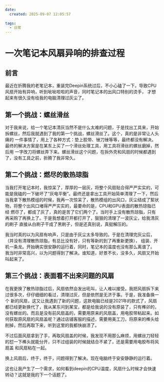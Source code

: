 ```yaml
---
date:
  created: 2025-09-07 12:05:57
  
tags:
  - 日常
---
```


# 一次笔记本风扇异响的排查过程

## 前言

最近在折腾我的老笔记本，重装完Deepin系统过后，不小心磕了一下，导致CPU风扇开始有异响，听到呲呲啦啦的声音，同时笔记本的出风口特别的烫手，
才想起来有很久没有给我的电脑清理过灰尘了。

## 第一个挑战：螺丝滑丝

对于我来说，给一个笔记本清灰当然不是什么太难的问题，于是找出工具来，开始拆螺丝，然后我就遇到了我的第一个挑战，螺丝滑丝了。这个，真的是非常让人头痛的
一件事情了，用上了各种方式：垫上胶带、锉刀锉等等，最终都没有解决。最终的解决方案是在某东上买了一个滑丝处理工具，用工具将滑丝的螺丝磨掉，然后用
一字改刀将螺丝弄下来。螺丝滑丝这个问题，在拆外壳和风扇的时候都遇到了，没有工具之前，折腾了我非常久。

## 第二个挑战：燃尽的散热琼脂

当我打开笔记本时，我惊呆了，厚厚的一层灰，将整个风扇贴合得严严实实的，可能是我磕的一下破坏了“灰电平衡”。最终还是拿出工具开始简单清理了一下，然后
当我拿下散热模组的时候，我再一次惊呆了，散热模组的出风口，灰尘结成了絮状物，将整个出风口堵得严严实实的，最要命的是，CPU和GPU表面的散热琼脂已经
燃尽了，都成了灰了，真的是苦了它们两个了。当时手上没有散热琼脂，只有再采购了再换上了。于是我想着打开都打开了，狠狠的清理了一波灰尘，给我清灰的刷子
直接从白刷子干成了黑刷子，但是还真别说，真挺解压的。

我当时真的以为风扇有响声，只是由于灰尘太多导致的。于是在清理完灰尘后，（并没有清理散热琼脂，有总比没有好，只有等新的到了再重新更换），
组装、开机一条龙。开始确实很安静的运行着，同时，笔记本的温度也没有那么离谱了。
我当时非常高兴，以为问题得到了解决。谁知道，好景不长，没多久，风扇又开始叫起来了。

## 第三个挑战：表面看不出来问题的风扇

在我更换了散热琼脂过后，风扇依然会发出吼叫，让人难以接受。我把风扇拆下来过很多次，仔仔细细的看过，清理过灰，但是依然是无济于事。于是，我准备换一个
新的风扇，这又让我遇到了新的问题，这款电脑已经是2021年的款式了，风扇都已经更新换代了，我从某东问到某宝，都是给我说的没有原装了，只有榫卯的，
没有螺丝的。而且是没有前风扇盖的，需要用原来的风扇盖，用电胶带粘起来。如何获取原风扇的风扇盖呢？通过店铺客服的描述，需要用美工刀，将原来的榫头给
削掉，然后再取下来，听到这里的我都快崩溃了。

不过后面风扇拿到了手，再取风扇盖的时候，我发现不用那么麻烦，用螺丝刀轻轻的怼一下榫头就能分开，只不过组装的时候就结合不紧了，还是需要用电胶布将风扇盖
和风扇粘在一起。

换上风扇后，终于，终于，问题得到了解决。现在电脑终于安安静静的运行着。

这也让我产生了一个需求，如何看到deepin的CPU温度，风扇什么时候才会快速转动？这就是我的下一个话题了。
